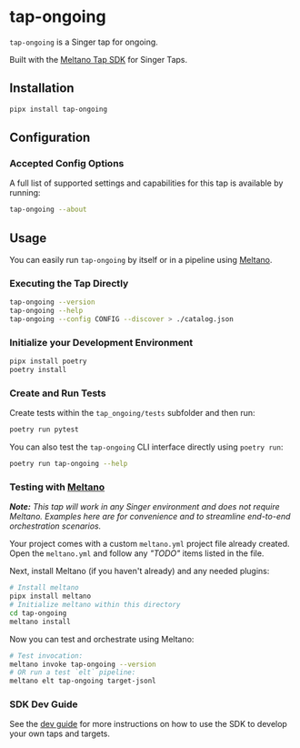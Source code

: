# tap-ongoing

`tap-ongoing` is a Singer tap for ongoing.

Built with the [Meltano Tap SDK](https://sdk.meltano.com) for Singer Taps.

## Installation

```bash
pipx install tap-ongoing
```

## Configuration

### Accepted Config Options

A full list of supported settings and capabilities for this
tap is available by running:

```bash
tap-ongoing --about
```

## Usage

You can easily run `tap-ongoing` by itself or in a pipeline using [Meltano](https://meltano.com/).

### Executing the Tap Directly

```bash
tap-ongoing --version
tap-ongoing --help
tap-ongoing --config CONFIG --discover > ./catalog.json
```

### Initialize your Development Environment

```bash
pipx install poetry
poetry install
```

### Create and Run Tests

Create tests within the `tap_ongoing/tests` subfolder and
  then run:

```bash
poetry run pytest
```

You can also test the `tap-ongoing` CLI interface directly using `poetry run`:

```bash
poetry run tap-ongoing --help
```

### Testing with [Meltano](https://www.meltano.com)

_**Note:** This tap will work in any Singer environment and does not require Meltano.
Examples here are for convenience and to streamline end-to-end orchestration scenarios._

Your project comes with a custom `meltano.yml` project file already created. Open the `meltano.yml` and follow any _"TODO"_ items listed in
the file.

Next, install Meltano (if you haven't already) and any needed plugins:

```bash
# Install meltano
pipx install meltano
# Initialize meltano within this directory
cd tap-ongoing
meltano install
```

Now you can test and orchestrate using Meltano:

```bash
# Test invocation:
meltano invoke tap-ongoing --version
# OR run a test `elt` pipeline:
meltano elt tap-ongoing target-jsonl
```

### SDK Dev Guide

See the [dev guide](https://sdk.meltano.com/en/latest/dev_guide.html) for more instructions on how to use the SDK to 
develop your own taps and targets.
